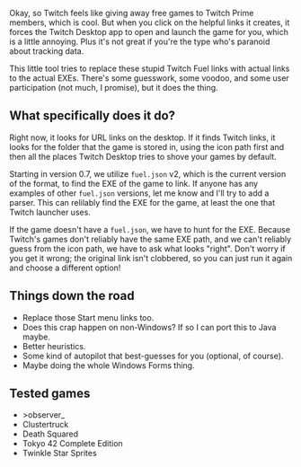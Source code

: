Okay, so Twitch feels like giving away free games to Twitch Prime
members, which is cool.  But when you click on the helpful links it
creates, it forces the Twitch Desktop app to open and launch the
game for you, which is a little annoying.  Plus it's not great if
you're the type who's paranoid about tracking data.

This little tool tries to replace these stupid Twitch Fuel links
with actual links to the actual EXEs.  There's some guesswork, some
voodoo, and some user participation (not much, I promise), but it
does the thing.

## What specifically does it do?
Right now, it looks for URL links on the desktop.  If it finds
Twitch links, it looks for the folder that the game is stored in,
using the icon path first and then all the places Twitch Desktop
tries to shove your games by default.

Starting in version 0.7, we utilize `fuel.json` v2, which is the
current version of the format, to find the EXE of the game to link.
If anyone has any examples of other `fuel.json` versions, let me
know and I'll try to add a parser.  This can relilably find the EXE
for the game, at least the one that Twitch launcher uses.

If the game doesn't have a `fuel.json`, we have to hunt for the EXE.
Because Twitch's games don't reliably have the same EXE path, and
we can't reliably guess from the icon path, we have to ask what
looks "right".  Don't worry if you get it wrong; the original link
isn't clobbered, so you can just run it again and choose a different
option!

## Things down the road
- Replace those Start menu links too.
- Does this crap happen on non-Windows?  If so I can port this to Java maybe.
- Better heuristics.
- Some kind of autopilot that best-guesses for you (optional, of course).
- Maybe doing the whole Windows Forms thing.

## Tested games
- &gt;observer_
- Clustertruck
- Death Squared
- Tokyo 42 Complete Edition
- Twinkle Star Sprites
